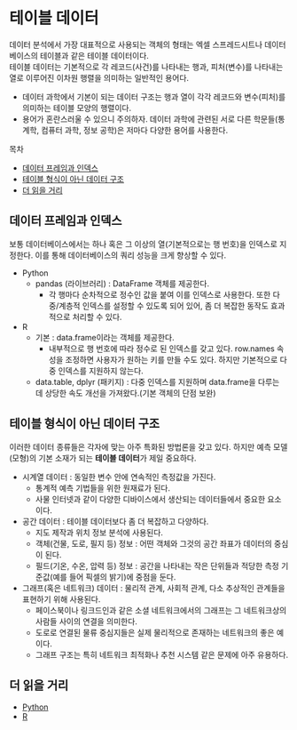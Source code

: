 # 테이블 데이터

데이터 분석에서 가장 대표적으로 사용되는 객체의 형태는 엑셀 스프레드시트나 데이터베이스의 테이블과 같은 테이블 데이터이다.  
테이블 데이터는 기본적으로 각 레코드(사건)를 나타내는 행과, 피처(변수)를 나타내는 열로 이루어진 이차원 행렬을 의미하는 일반적인 용어다.

- 데이터 과학에서 기본이 되는 데이터 구조는 행과 열이 각각 레코드와 변수(피처)를 의미하는 테이블 모양의 행렬이다.
- 용어가 혼란스러울 수 있으니 주의하자. 데이터 과학에 관련된 서로 다른 학문들(통계학, 컴퓨터 과학, 정보 공학)은 저마다 다양한 용어를 사용한다.

목차

- [데이터 프레임과 인덱스](#데이터-프레임과-인덱스)
- [테이블 형식이 아닌 데이터 구조](#테이블-형식이-아닌-데이터-구조)
- [더 읽을 거리](#더-읽을-거리)

## 데이터 프레임과 인덱스

보통 데이터베이스에서는 하나 혹은 그 이상의 열(기본적으로는 행 번호)을 인덱스로 지정한다. 이를 통해 데이터베이스의 쿼리 성능을 크게 향상할 수 있다.

- Python
  - pandas (라이브러리) : DataFrame 객체를 제공한다.
    - 각 행마다 순차적으로 정수인 값을 붙여 이를 인덱스로 사용한다. 또한 다중/계층적 인덱스를 설정할 수 있도록 되어 있어, 좀 더 복잡한 동작도 효과적으로 처리할 수 있다.
- R
  - 기본 : data.frame이라는 객체를 제공한다.
    - 내부적으로 행 번호에 따라 정수로 된 인덱스를 갖고 있다. row.names 속성을 조정하면 사용자가 원하는 키를 만들 수도 있다. 하지만 기본적으로 다중 인덱스를 지원하지 않는다.
  - data.table, dplyr (패키지) : 다중 인덱스를 지원하며 data.frame을 다루는 데 상당한 속도 개선을 가져왔다.(기본 객체의 단점 보완)

## 테이블 형식이 아닌 데이터 구조

이러한 데이터 종류들은 각자에 맞는 아주 특화된 방법론을 갖고 있다. 하지만 예측 모델(모형)의 기본 소재가 되는 **테이블 데이터**가 제일 중요하다.

- 시계열 데이터 : 동일한 변수 안에 연속적인 측정값을 가진다.
  - 통계적 예측 기법들을 위한 원재료가 된다.
  - 사물 인터넷과 같이 다양한 디바이스에서 생산되는 데이터들에서 중요한 요소이다.
- 공간 데이터 : 테이블 데이터보다 좀 더 복잡하고 다양하다.
  - 지도 제작과 위치 정보 분석에 사용된다.
  - 객체(건물, 도로, 필지 등) 정보 : 어떤 객체와 그것의 공간 좌표가 데이터의 중심이 된다.
  - 필드(기온, 수온, 압력 등) 정보 : 공간을 나타내는 작은 단위들과 적당한 측정 기준값(예를 들어 픽셀의 밝기)에 중점을 둔다.
- 그래프(혹은 네트워크) 데이터 : 물리적 관계, 사회적 관계, 다소 추상적인 관계들을 표현하기 위해 사용된다.
  - 페이스북이나 링크드인과 같은 소셜 네트워크에서의 그래프는 그 네트워크상의 사람들 사이의 연결을 의미한다.
  - 도로로 연결된 물류 중심지들은 실제 물리적으로 존재하는 네트워크의 좋은 예이다.
  - 그래프 구조는 특히 네트워크 최적화나 추천 시스템 같은 문제에 아주 유용하다.

## 더 읽을 거리

- [Python](https://pandas.pydata.org/docs/user_guide/dsintro.html)
- [R](https://www.rdocumentation.org/packages/base/versions/3.6.2/topics/data.frame)
